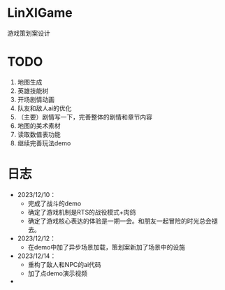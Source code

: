 # LinXIGame
游戏策划案设计





# TODO

1. 地图生成
2. 英雄技能树
3. 开场剧情动画
4. 队友和敌人ai的优化
5. （主要）剧情写一下，完善整体的剧情和章节内容
6. 地图的美术素材
7. 读取数值表功能
8. 继续完善玩法demo







# 日志

- 2023/12/10：
  - 完成了战斗的demo
  - 确定了游戏机制是RTS的战役模式+肉鸽
  - 确定了游戏核心表达的体验是一期一会。和朋友一起冒险的时光总会褪去。
- 2023/12/12：
  - 在demo中加了异步场景加载，策划案新加了场景中的设施
- 2023/12/14：
  - 重构了敌人和NPC的ai代码
  - 加了点demo演示视频
- 
